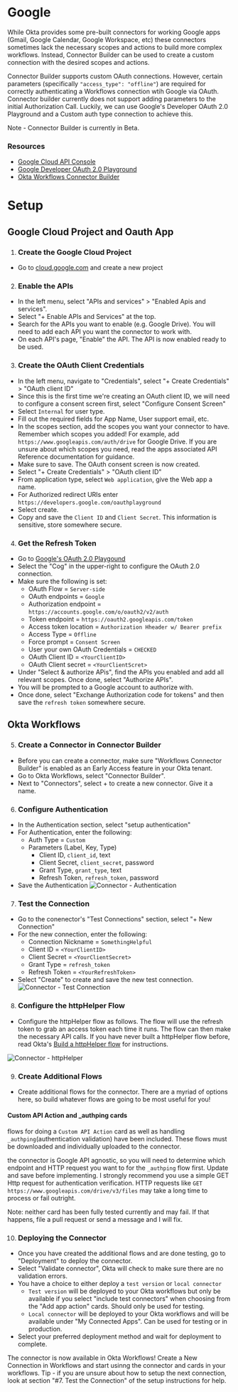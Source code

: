 # Google
While Okta provides some pre-built connectors for working Google apps (Gmail, Google Calendar, Google Workspace, etc) these connectors sometimes lack the necessary scopes and actions to build more complex workflows. Instead, Connector Builder can be used to create a custom connection with the desired scopes and actions.

Connector Builder supports custom OAuth connections. However, certain parameters (specifically `"access_type": "offline"`) are required for correctly authenticating a Workflows connection wtih Google via OAuth. Connector builder currently does not support adding parameters to the initial Authorization Call. Luckily, we can use Google's Developer OAuth 2.0 Playground and a Custom auth type connection to achieve this.


Note - Connector Builder is currently in Beta. 

### Resources
* [Google Cloud API Console](https://console.cloud.google.com/apis/dashboard)
* [Google Developer OAuth 2.0 Playground](https://developers.google.com/oauthplayground/)
* [Okta Workflows Connector Builder](https://help.okta.com/wf/en-us/Content/Topics/Workflows/connector-builder/connector-builder.htm)

# Setup

## Google Cloud Project and Oauth App

1. ### Create the Google Cloud Project
* Go to [cloud.google.com](https://console.cloud.google.com/) and create a new project 

2. ### Enable the APIs
* In the left menu, select "APIs and services" > "Enabled Apis and services". 
* Select "+ Enable APIs and Services" at the top.
* Search for the APIs you want to enable (e.g. Google Drive). You will need to add each API you want the connector to work with.
* On each API's page, "Enable" the API. The API is now enabled ready to be used.

3. ### Create the OAuth Client Credentials
* In the left menu, navigate to "Credentials", select "+ Create Credentials" > "OAuth client ID"
* Since this is the first time we're creating an OAuth client ID, we will need to configure a consent screen first, select "Configure Consent Screen"
* Select `Internal` for user type.
* Fill out the required fields for App Name, User support email, etc.
* In the scopes section, add the scopes you want your connector to have. Remember which scopes you added! For example, add `https://www.googleapis.com/auth/drive` for Google Drive.  If you are unsure about which scopes you need, read the apps associated API Reference documentation for guidance. 
* Make sure to save. The OAuth consent screen is now created.
* Select "+ Create Credentials" >  "OAuth client ID"
* From application type, select `Web application`, give the Web app a name.
* For Authorized redirect URIs enter `https://developers.google.com/oauthplayground`
* Select create.
* Copy and save the `Client ID` and `Client Secret`. This information is sensitive, store somewhere secure.

4. ### Get the Refresh Token
* Go to [Google's OAuth 2.0 Playgound](https://developers.google.com/oauthplayground/)
* Select the "Cog" in the upper-right to configure the OAuth 2.0 connection.
* Make sure the following is set:
    * OAuth Flow = `Server-side`
    * OAuth endpoints = `Google`
    * Authorization endpoint = `https://accounts.google.com/o/oauth2/v2/auth`
    * Token endpoint = `https://oauth2.googleapis.com/token`
    * Access token location = `Authorization Hheader w/ Bearer prefix`
    * Access Type = `Offline`
    * Force prompt = `Consent Screen`
    * User your own OAuth Credentials = `CHECKED`
    * OAuth Client ID = `<YourClientID>`
    * OAuth Client secret = `<YourClientScret>`
* Under "Select & authorize APis", find the APIs you enabled and add all relevant scopes. Once done, select "Authorize APIs".
* You will be prompted to a Google account to authorize with.
* Once done, select "Exchange Authorization code for tokens" and then save the `refresh token` somewhere secure.

## Okta Workflows

5. ### Create a Connector in Connector Builder
* Before you can create a connector, make sure "Workflows Connector Builder" is enabled as an Early Access feature in your Okta tenant.
* Go to Okta Workflows, select "Connector Builder".
* Next to "Connectors", select + to create a new connector. Give it a name.

6. ### Configure Authentication
* In the Authentication section, select "setup authentication"
* For Authentication, enter the following:
    * Auth Type = `Custom`
    * Parameters (Label, Key, Type)
        * Client ID, `client_id`, text
        * Client Secret, `client_secret`, password
        * Grant Type, `grant_type`, text
        * Refresh Token, `refresh_token`, password
* Save the Authentication
![Connector - Authentication](/Connectors/Google/Connector%20-%20Authentication.png)

7. ### Test the Connection
* Go to the conenector's "Test Connections" section, select "+ New Connection"
* For the new connection, enter the following:
    * Connection Nickname = `SomethingHelpful`
    * Client ID = `<YourClientID>`
    * Client Secret = `<YourClientSecret>`
    * Grant Type = `refresh_token`
    * Refresh Token = `<YourRefreshToken>`
* Select "Create" to create and save the new test connection.
![Connector - Test Connection](/Connectors/Google/Connector%20-%20Test%20Connection.png)

8. ### Configure the httpHelper Flow
* Configure the httpHelper flow as follows. The flow will use the refresh token to grab an access token each time it runs. The flow can then make the necessary API calls. If you have never built a httpHelper flow before, read Okta's [Build a httpHelper flow](https://help.okta.com/wf/en-us/Content/Topics/Workflows/connector-builder/capia-httphelper.htm) for instructions.

![Connector - httpHelper](/Connectors/Google/Connector%20-%20httpHelper.png)

9. ### Create Additional Flows
* Create additional flows for the connector. There are a myriad of options here, so build whatever flows are going to be most useful for you!

#### Custom API Action and _authping cards
flows for doing a `Custom API Action` card as well as handling `_authping`(authentication validation) have been included. These flows must be downloaded and individually uploaded to the connector.

the  connector is Google API agnostic, so you will need to determine which endpoint and HTTP request you want to for the `_authping` flow first. Update and save before implementing. I strongly recommend you use a simple GET Http request for authentication verification. HTTP requests like `GET https://www.googleapis.com/drive/v3/files` may take a long time to process or fail outright.


Note: neither card has been fully tested currently and may fail. If that happens, file a pull request or send a message and I will fix. 

10. ### Deploying the Connector
* Once you have created the additional flows and are done testing, go to "Deployment" to deploy the connector.
* Select "Validate connector", Okta will check to make sure there are no validation errors.
* You have a choice to either deploy a `test version` or `local connector`
    * `Test version` will be deployed to your Okta workflows but only be available if you select "include test connectors" when choosing from the "Add app action" cards. Should only be used for testing.
    * `Local connector` will be deployed to your Okta workflows and will be available under "My Connected Apps". Can be used for testing or in production.
* Select your preferred deployment method and wait for deployment to complete.

The connector is now available in Okta Workflows! Create a New Connection in Workflows and start usinng the connector and cards in your workflows.
Tip - if you are unsure about how to setup the next connection, look at section "#7. Test the Connection" of the setup instructions for help.
